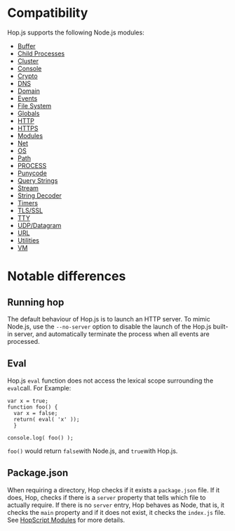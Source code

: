 
Compatibility
=============

Hop.js supports the following Node.js modules:

* [Buffer](https://nodejs.org/api/buffer.html)
* [Child Processes](https://nodejs.org/api/child\_process.html)
* [Cluster](https://nodejs.org/api/cluster.html)
* [Console](https://nodejs.org/api/console.html)
* [Crypto](https://nodejs.org/api/crypto.html)
* [DNS](https://nodejs.org/api/dns.html)
* [Domain](https://nodejs.org/api/domain.html)
* [Events](https://nodejs.org/api/events.html)
* [File System](https://nodejs.org/api/fs.html)
* [Globals](https://nodejs.org/api/globals.html)
* [HTTP](https://nodejs.org/api/http.html)
* [HTTPS](https://nodejs.org/api/https.html)
* [Modules](https://nodejs.org/api/modules.html)
* [Net](https://nodejs.org/api/net.html)
* [OS](https://nodejs.org/api/os.html)
* [Path](https://nodejs.org/api/path.html)
* [PROCESS](https://nodejs.org/api/process.html)
* [Punycode](https://nodejs.org/api/punycode.html)
* [Query Strings](https://nodejs.org/api/querystring.html)
* [Stream](https://nodejs.org/api/stream.html)
* [String Decoder](https://nodejs.org/api/string\_decoder.html)
* [Timers](https://nodejs.org/api/timers.html)
* [TLS/SSL](https://nodejs.org/api/tls.html)
* [TTY](https://nodejs.org/api/tty.html)
* [UDP/Datagram](https://nodejs.org/api/udp.html)
* [URL](https://nodejs.org/api/url.html)
* [Utilities](https://nodejs.org/api/util.html)
* [VM](https://nodejs.org/api/vm.html)


Notable differences
===================

Running hop
-----------
The default behaviour of Hop.js is to launch an HTTP server. To mimic
Node.js, use the `--no-server` option to disable the launch of the
Hop.js built-in server, and automatically terminate the process when
all events are processed.

Eval
----
Hop.js `eval` function does not access the lexical scope surrounding
the `eval`call.  For Example:

```hopscript 
var x = true;
function foo() {
  var x = false;
  return( eval( 'x' ));
  }

console.log( foo() );
```

`foo()` would return `false`with Node.js, and `true`with Hop.js.


Package.json
------------
When requiring a directory, Hop checks if it exists a `package.json`
file. If it does, Hop, checks if there is a `server` property that
tells which file to actually require. If there is no `server` entry,
Hop behaves as Node, that is, it checks the `main` property and
if it does not exist, it checks the `index.js` file.
See [HopScript Modules](01-module.html) for more details.


